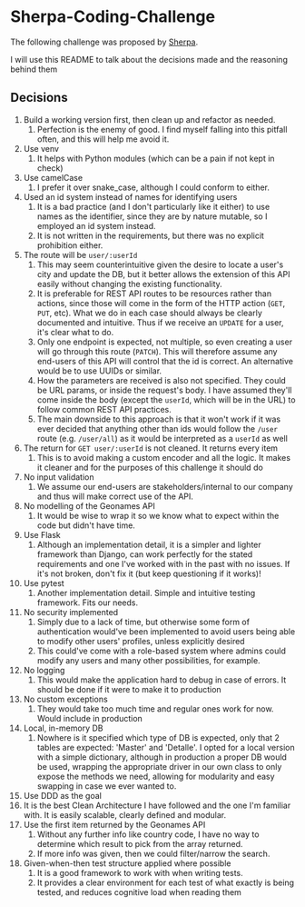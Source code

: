 # Sherpa-Coding-Challenge

The following challenge was proposed by [Sherpa](https://www.sherpa.ai/).

I will use this README to talk about the decisions made and the reasoning behind them

## Decisions

1. Build a working version first, then clean up and refactor as needed.
   1. Perfection is the enemy of good. I find myself falling into this pitfall often, and this will help me avoid it.
2. Use venv
   1. It helps with Python modules (which can be a pain if not kept in check)
3. Use camelCase
   1. I prefer it over snake_case, although I could conform to either.
4. Used an id system instead of names for identifying users
      1. It is a bad practice (and I don't particularly like it either) to use names as the identifier, since they are by nature mutable, so I employed an id system instead.
      2. It is not written in the requirements, but there was no explicit prohibition either.
5. The route will be `user/:userId`
   1. This may seem counterintuitive given the desire to locate a user's city and update the DB, but it better allows the extension of this API easily without changing the existing functionality.
   2. It is preferable for REST API routes to be resources rather than actions, since those will come in the form of the HTTP action (`GET`, `PUT`, etc). What we do in each case should always be clearly documented and intuitive. Thus if we receive an `UPDATE` for a user, it's clear what to do.
   3. Only one endpoint is expected, not multiple, so even creating a user will go through this route (`PATCH`). This will therefore assume any end-users of this API will control that the id is correct. An alternative would be to use UUIDs or similar.
   4. How the parameters are received is also not specified. They could be URL params, or inside the request's body. I have assumed they'll come inside the body (except the `userId`, which will be in the URL) to follow common REST API practices.
   5. The main downside to this approach is that it won't work if it was ever decided that anything other than ids would follow the `/user` route (e.g. `/user/all`) as it would be interpreted as a `userId` as well
6. The return for `GET user/:userId` is not cleaned. It returns every item
   1. This is to avoid making a custom encoder and all the logic. It makes it cleaner and for the purposes of this challenge it should do
7. No input validation
   1. We assume our end-users are stakeholders/internal to our company and thus will make correct use of the API.
8. No modelling of the Geonames API
   1. It would be wise to wrap it so we know what to expect within the code but didn't have time.
9.  Use Flask
    1.  Although an implementation detail, it is a simpler and lighter framework than Django, can work perfectly for the stated requirements and one I've worked with in the past with no issues. If it's not broken, don't fix it (but keep questioning if it works)!
10. Use pytest
    1.  Another implementation detail. Simple and intuitive testing framework. Fits our needs.
11. No security implemented
    1.  Simply due to a lack of time, but otherwise some form of authentication would've been implemented to avoid users being able to modify other users' profiles, unless explicitly desired
    2.  This could've come with a role-based system where admins could modify any users and many other possibilities, for example.
12. No logging
    1.  This would make the application hard to debug in case of errors. It should be done if it were to make it to production
13. No custom exceptions
    1.  They would take too much time and regular ones work for now. Would include in production
14. Local, in-memory DB
    1.  Nowhere is it specified which type of DB is expected, only that 2 tables are expected: 'Master' and 'Detalle'. I opted for a local version with a simple dictionary, although in production a proper DB would be used, wrapping the appropriate driver in our own class to only expose the methods we need, allowing for modularity and easy swapping in case we ever wanted to.
15. Use DDD as the goal
   1. It is the best Clean Architecture I have followed and the one I'm familiar with. It is easily scalable, clearly defined and modular.
16. Use the first item returned by the Geonames API
    1.  Without any further info like country code, I have no way to determine which result to pick from the array returned.
    2.  If more info was given, then we could filter/narrow the search.
17. Given-when-then test structure applied where possible
    1.  It is a good framework to work with when writing tests.
    2.  It provides a clear environment for each test of what exactly is being tested, and reduces cognitive load when reading them
